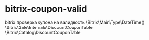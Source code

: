 # bitrix-coupon-valid
bitrix проверка купона на валидность
\Bitrix\Main\Type\DateTime()
\Bitrix\Sale\Internals\DiscountCouponTable
\Bitrix\Catalog\DiscountCouponTable
